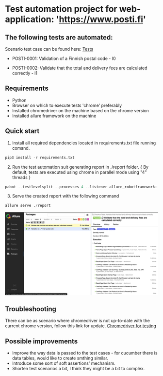 Test automation project for web-application: 'https://www.posti.fi'
=======================================

The following tests are automated:
----------------------------------
Scenario test case can be found here:
[Tests](./tests)

- POSTI-0001: Validation of a Finnish postal code - l0

- POSTI-0002: Validate that the total and delivery fees are calculated correctly - l1

Requirements
-------------
- Python 
- Browser on which to execute tests 'chrome' preferably
- Installed chromedriver on the machine based on the chrome version
- Installed allure framework on the machine

Quick start
-------------

1. Install all required dependencies located in requirements.txt file running comand.

```python
pip3 install -r requirements.txt 
```

2. Run the test automation suit generating report in ./report folder. { By default, tests are executed using chrome in parallel mode using "4" threads }
```python
pabot --testlevelsplit --processes 4 --listener allure_robotframework:./report ./tests/CheckoutTests.robot
```

3. Serve the created report with the following command
```python
allure serve ./report
```
![plot](.//report.png)

Troubleshooting
---------------

There can be as scenario where chromedriver is not up-to-date with the current chrome version, follow this link for update.
[Chromedriver for testing](https://googlechromelabs.github.io/chrome-for-testing/)

Possible improvements
---------------
- Improve the way data is passed to the test cases - for cucumber there is data tables, would like to create smthing similar.
- Introduce some sort of soft assertions' mechanism.
- Shorten test scenarios a bit, I think they might be a bit to complex.